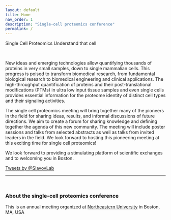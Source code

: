 ```yaml
---
layout: default
title: Home
nav_order: 1
description: "Single-cell proteomics conference"
permalink: /
---
```



<script language="javascript" type="text/javascript" src="http://slavovlab.net/bin/SCP.js"></script>
<link rel="stylesheet" type="text/css" href="http://northeastern.edu/slavovlab/bin/SCP.css">


 <div class="SCP_wrapper" >
	<canvas id="canvas"></canvas>
	<div class="SCP_text-header">
	  <span class="SCP_title" id="Single-Cell-Proteomics-Conference" >Single Cell Proteomics</span>
	  <span class="SCP_subtitle">Understand that cell</span>
	</div>
</div>


&nbsp;


New ideas and emerging technologies allow quantifying thousands of proteins in very small samples, down to single mammalian cells. This progress is poised to transform biomedical research, from fundamental biological research to biomedical engineering and clinical applications. The high-throughput quantification of proteins and their post-translational modifications (PTMs) in ultra low input tissue samples and even single cells provides essential information for the proteome identity of distinct cell types and their signaling activities.

The single cell proteomics meeting will bring together many of the pioneers in the field for sharing ideas, results, and informal discussions of future directions. We aim to create a forum for sharing knowledge and defining together the agenda of this new community. The meeting will include poster sessions and talks from selected abstracts as well as talks from invited leaders in the field. We look forward to hosting this pioneering meeting at this exciting time for single cell proteomics!

We look forward to providing a stimulating platform of scientific exchanges and to welcoming you in Boston.


<a class="twitter-timeline"  href="https://twitter.com/slavovLab" data-widget-id="499599916843274240">Tweets by @SlavovLab</a>
<script>!function(d,s,id){var js,fjs=d.getElementsByTagName(s)[0],p=/^http:/.test(d.location)?'http':'https';if(!d.getElementById(id)){js=d.createElement(s);js.id=id;js.src=p+"://platform.twitter.com/widgets.js";fjs.parentNode.insertBefore(js,fjs);}}(document,"script","twitter-wjs");</script> 


------------

&nbsp;


### About the single-cell proteomics conference

This is an annual meeting organized at [Northeastern University](https://www.northeastern.edu/) in Boston, MA, USA

